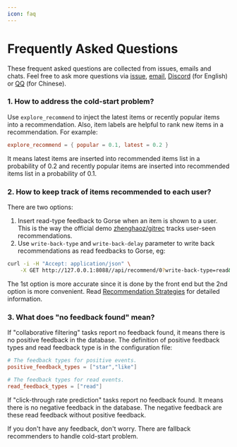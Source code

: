 ```yaml
---
icon: faq
---
```

# Frequently Asked Questions

These frequent asked questions are collected from issues, emails and chats. Feel free to ask more questions via [issue](https://github.com/zhenghaoz/gorse/issues), [email](mailto:support@gorse.io), [Discord](https://discord.com/channels/830635934210588743/) (for English) or [QQ](https://qm.qq.com/cgi-bin/qm/qr?k=lOERnxfAM2U2rj4C9Htv9T68SLIXg6uk&jump_from=webapi) (for Chinese).

### 1. How to address the cold-start problem?

Use `explore_recommend` to inject the latest items or recently popular items into a recommendation. Also, item labels are helpful to rank new items in a recommendation. For example:

```toml
explore_recommend = { popular = 0.1, latest = 0.2 }
```

It means latest items are inserted into recommended items list in a probability of 0.2 and recently popular items are inserted into recommended items list in a probability of 0.1.

### 2. How to keep track of items recommended to each user?

There are two options:

1. Insert read-type feedback to Gorse when an item is shown to a user. This is the way the official demo [zhenghaoz/gitrec](https://github.com/zhenghaoz/gitrec) tracks user-seen recommendations.
2. Use `write-back-type` and `write-back-delay` parameter to write back recommendations as read feedbacks to Gorse, eg:

```bash
curl -i -H "Accept: application/json" \
    -X GET http://127.0.0.1:8088//api/recommend/0?write-back-type=read&write-back-delay=10s
```

The 1st option is more accurate since it is done by the front end but the 2nd option is more convenient. Read [Recommendation Strategies](/build-recommender/recommendation-strategies) for detailed information.

### 3. What does "no feedback found" mean?

If "collaborative filtering" tasks report no feedback found, it means there is no positive feedback in the database. The definition of positive feedback types and read feedback type is in the configuration file:

```toml
# The feedback types for positive events.
positive_feedback_types = ["star","like"]

# The feedback types for read events.
read_feedback_types = ["read"]
```

If "click-through rate prediction" tasks report no feedback found. It means there is no negative feedback in the database. The negative feedback are these read feedback without positive feedback.

If you don't have any feedback, don't worry. There are fallback recommenders to handle cold-start problem.
